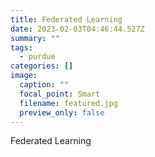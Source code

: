 ```yaml
---
title: Federated Learning
date: 2023-02-03T04:46:44.527Z
summary: ""
tags:
  - purdue
categories: []
image:
  caption: ""
  focal_point: Smart
  filename: featured.jpg
  preview_only: false
---
```

Federated Learning
